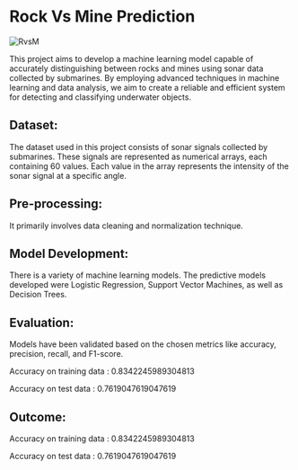 # Rock Vs Mine Prediction

![RvsM](https://github.com/user-attachments/assets/f374b373-a511-46b9-b89f-1fddd2ba5e20) 

This project aims to develop a machine learning model capable of accurately distinguishing between rocks and mines using sonar data collected by submarines. By employing advanced techniques in machine learning and data analysis, we aim to create a reliable and efficient system for detecting and classifying underwater objects.

## Dataset: 
The dataset used in this project consists of sonar signals collected by submarines. These signals are represented as numerical arrays, each containing 60 values. Each value in the array represents the intensity of the sonar signal at a specific angle.

## Pre-processing: 
It primarily involves data cleaning and normalization technique.

## Model Development: 
There is a variety of machine learning models. The predictive models developed were Logistic Regression, Support Vector Machines, as well as Decision Trees.

## Evaluation: 
Models have been validated based on the chosen metrics like accuracy, precision, recall, and F1-score.

Accuracy on training data : 0.8342245989304813

Accuracy on test data : 0.7619047619047619

## Outcome: 

Accuracy on training data : 0.8342245989304813

Accuracy on test data : 0.7619047619047619
